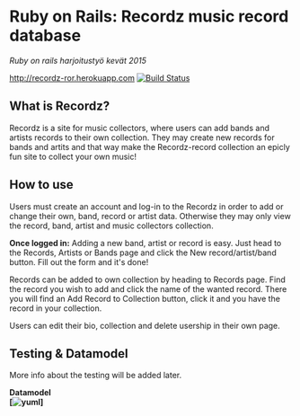 <h1>Ruby on Rails: Recordz music record database</h1>
<i> Ruby on rails harjoitustyö kevät 2015</i>

http://recordz-ror.herokuapp.com
[![Build Status](https://travis-ci.org/AnttiKotiranta/Recordz-RoR.png)](https://travis-ci.org/AnttiKotiranta/Recordz-RoR)

<h2>What is Recordz?</h2>
Recordz is a site for music collectors, where users can add bands and artists records to their own collection. They may create new records for bands and artits and that way make the Recordz-record collection an epicly fun site to collect your own music!

<h2>How to use</h2>
Users must create an account and log-in to the Recordz in order to add or change their own, band, record or artist data. Otherwise they may only view the record, band, artist and music collectors collection. 

<b>Once logged in:</b>
Adding a new band, artist or record is easy. Just head to the Records, Artists or Bands page and click the New record/artist/band button. Fill out the form and it's done! 

Records can be added to own collection by heading to Records page. Find the record you wish to add and click the name of the wanted record. There you will find an Add Record to Collection button, click it and you have the record in your collection.

Users can edit their bio, collection and delete usership in their own page. 

<h2>Testing & Datamodel</h2>
More info about the testing will be added later.

<b>Datamodel<b>
<br>
[![yuml](http://yuml.me/4bbf8bae)]





